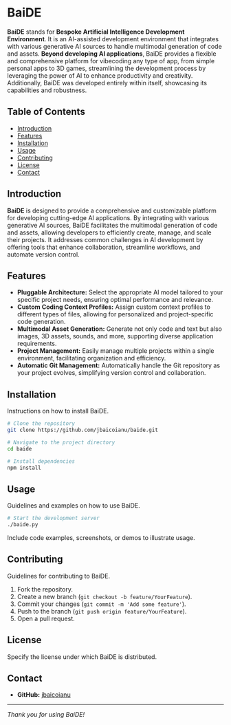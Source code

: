 # BaiDE

**BaiDE** stands for **Bespoke Artificial Intelligence Development Environment**. It is an AI-assisted development environment that integrates with various generative AI sources to handle multimodal generation of code and assets. **Beyond developing AI applications**, BaiDE provides a flexible and comprehensive platform for vibecoding any type of app, from simple personal apps to 3D games, streamlining the development process by leveraging the power of AI to enhance productivity and creativity. Additionally, BaiDE was developed entirely within itself, showcasing its capabilities and robustness.

## Table of Contents

- [Introduction](#introduction)
- [Features](#features)
- [Installation](#installation)
- [Usage](#usage)
- [Contributing](#contributing)
- [License](#license)
- [Contact](#contact)

## Introduction

**BaiDE** is designed to provide a comprehensive and customizable platform for developing cutting-edge AI applications. By integrating with various generative AI sources, BaiDE facilitates the multimodal generation of code and assets, allowing developers to efficiently create, manage, and scale their projects. It addresses common challenges in AI development by offering tools that enhance collaboration, streamline workflows, and automate version control.

## Features

- **Pluggable Architecture:** Select the appropriate AI model tailored to your specific project needs, ensuring optimal performance and relevance.
- **Custom Coding Context Profiles:** Assign custom context profiles to different types of files, allowing for personalized and project-specific code generation.
- **Multimodal Asset Generation:** Generate not only code and text but also images, 3D assets, sounds, and more, supporting diverse application requirements.
- **Project Management:** Easily manage multiple projects within a single environment, facilitating organization and efficiency.
- **Automatic Git Management:** Automatically handle the Git repository as your project evolves, simplifying version control and collaboration.

## Installation

Instructions on how to install BaiDE.

```bash
# Clone the repository
git clone https://github.com/jbaicoianu/baide.git

# Navigate to the project directory
cd baide

# Install dependencies
npm install
```

## Usage

Guidelines and examples on how to use BaiDE.

```bash
# Start the development server
./baide.py
```

Include code examples, screenshots, or demos to illustrate usage.

## Contributing

Guidelines for contributing to BaiDE.

1. Fork the repository.
2. Create a new branch (`git checkout -b feature/YourFeature`).
3. Commit your changes (`git commit -m 'Add some feature'`).
4. Push to the branch (`git push origin feature/YourFeature`).
5. Open a pull request.

## License

Specify the license under which BaiDE is distributed.

## Contact

- **GitHub:** [jbaicoianu](https://github.com/jbaicoianu)

---

*Thank you for using BaiDE!*